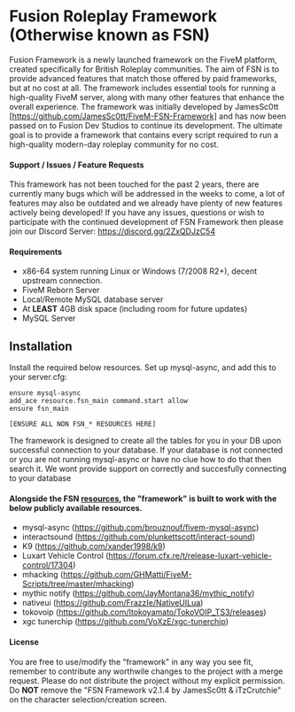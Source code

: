 # Fusion Roleplay Framework (Otherwise known as FSN)

Fusion Framework is a newly launched framework on the FiveM platform, created specifically for British Roleplay communities. The aim of FSN is to provide advanced features that match those offered by paid frameworks, but at no cost at all. The framework includes essential tools for running a high-quality FiveM server, along with many other features that enhance the overall experience. The framework was initially developed by JamesSc0tt [https://github.com/JamesSc0tt/FiveM-FSN-Framework] and has now been passed on to Fusion Dev Studios to continue its development. The ultimate goal is to provide a framework that contains every script required to run a high-quality modern-day roleplay community for no cost.

#### Support / Issues / Feature Requests
This framework has not been touched for the past 2 years, there are currently many bugs which will be addressed in the weeks to come, a lot of features may also be outdated and we already have plenty of new features actively being developed! If you have any issues, questions or wish to participate with the continued development of FSN Framework then please join our Discord Server: https://discord.gg/2ZxQDJzC54

#### Requirements
- x86-64 system running Linux or Windows (7/2008 R2+), decent upstream connection.
- FiveM Reborn Server
- Local/Remote MySQL database server
- At **LEAST** 4GB disk space (including room for future updates) 
- MySQL Server

## Installation
Install the required below resources. Set up mysql-async, and add this to your server.cfg:
```
ensure mysql-async
add_ace resource.fsn_main command.start allow
ensure fsn_main

[ENSURE ALL NON FSN_* RESOURCES HERE]
```

The framework is designed to create all the tables for you in your DB upon successful connection to your database. If your database is not connected or you are not running mysql-async or have no clue how to do that then search it. We wont provide support on correctly and succesfully connecting to your database

#### Alongside the FSN [resources](https://github.com/jamessc0tt/FiveM-FSN-Framework/blob/master/fsn_main/resources.txt), the "framework" is built to work with the below publicly available resources.
- mysql-async (https://github.com/brouznouf/fivem-mysql-async)
- interactsound (https://github.com/plunkettscott/interact-sound)
- K9 (https://github.com/xander1998/k9)
- Luxart Vehicle Control (https://forum.cfx.re/t/release-luxart-vehicle-control/17304)
- mhacking (https://github.com/GHMatti/FiveM-Scripts/tree/master/mhacking)
- mythic notify (https://github.com/JayMontana36/mythic_notify)
- nativeui (https://github.com/FrazzIe/NativeUILua)
- tokovoip (https://github.com/Itokoyamato/TokoVOIP_TS3/releases)
- xgc tunerchip (https://github.com/VoXzE/xgc-tunerchip)

#### License
You are free to use/modify the "framework" in any way you see fit, remember to contribute any worthwile changes to the project with a merge request. Please do not distribute the project without my explicit permission. Do **NOT** remove the "FSN Framework v2.1.4 by JamesSc0tt & iTzCrutchie" on the character selection/creation screen.
